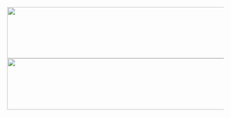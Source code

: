 <a href="https://github.com/devxb/gitanimals">
  <img src="https://render.gitanimals.org/lines/evolsraet?pet-id=1" width="1000" height="120"/>
</a>

<a href="https://www.gitanimals.org/en_US?utm_medium=image&utm_source=evolsraet&utm_content=line">
  <img
    src="https://render.gitanimals.org/lines/evolsraet?pet-id=761119161566047152"
    width="600"
    height="120"
  />
</a>
  
